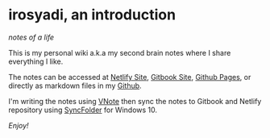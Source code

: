 # irosyadi, an introduction

_notes of a life_

This is my personal wiki a.k.a my second brain notes where I share everything I like.

The notes can be accessed at [Netlify Site](https://irosyadi.netlify.app/), [Gitbook Site](https://irosyadi.gitbook.io/),  [Github Pages](https://irosyadi.github.io/), or directly as markdown files in my [Github](https://github.com/irosyadi/gitbook).

I'm writing the notes using [VNote](https://tamlok.gitee.io/vnote/en_us/) then sync the notes to Gitbook and Netlify repository using [SyncFolder](https://www.microsoft.com/en-us/p/syncfolder/9nc73mjwhsww) for Windows 10.


_Enjoy!_


